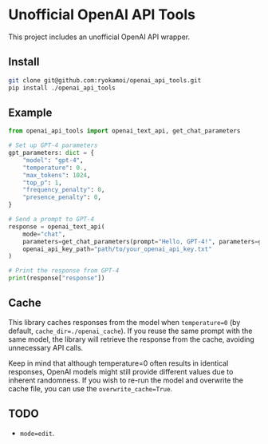 # Unofficial OpenAI API Tools

This project includes an unofficial OpenAI API wrapper.

## Install

```sh
git clone git@github.com:ryokamoi/openai_api_tools.git
pip install ./openai_api_tools
```

## Example

```python
from openai_api_tools import openai_text_api, get_chat_parameters

# Set up GPT-4 parameters
gpt_parameters: dict = {
    "model": "gpt-4",
    "temperature": 0.,
    "max_tokens": 1024,
    "top_p": 1,
    "frequency_penalty": 0,
    "presence_penalty": 0,
}

# Send a prompt to GPT-4
response = openai_text_api(
    mode="chat",
    parameters=get_chat_parameters(prompt="Hello, GPT-4!", parameters=gpt_parameters),
    openai_api_key_path="path/to/your_openai_api_key.txt"
)

# Print the response from GPT-4
print(response["response"])
```

## Cache

This library caches responses from the model when `temperature=0` (by default, `cache_dir=./openai_cache`). If you reuse the same prompt with the same model, the library will retrieve the response from the cache, avoiding unnecessary API calls.

Keep in mind that although temperature=0 often results in identical responses, OpenAI models might still provide different values due to inherent randomness. If you wish to re-run the model and overwrite the cache file, you can use the `overwrite_cache=True`.

## TODO

* `mode=edit`.
